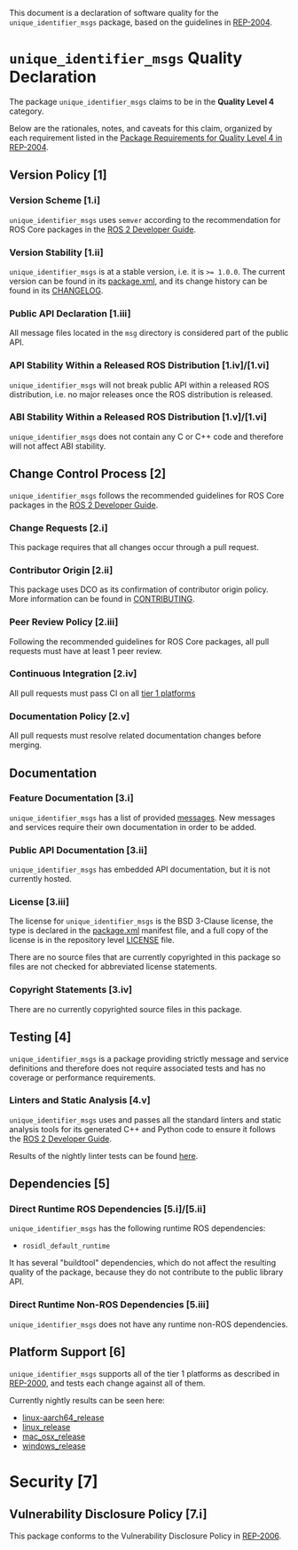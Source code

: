 This document is a declaration of software quality for the `unique_identifier_msgs` package, based on the guidelines in [REP-2004](https://www.ros.org/reps/rep-2004.html).

# `unique_identifier_msgs` Quality Declaration

The package `unique_identifier_msgs` claims to be in the **Quality Level 4** category.

Below are the rationales, notes, and caveats for this claim, organized by each requirement listed in the [Package Requirements for Quality Level 4 in REP-2004](https://www.ros.org/reps/rep-2004.html).

## Version Policy [1]

### Version Scheme [1.i]

`unique_identifier_msgs` uses `semver` according to the recommendation for ROS Core packages in the [ROS 2 Developer Guide](https://index.ros.org/doc/ros2/Contributing/Developer-Guide/#versioning).

### Version Stability [1.ii]

`unique_identifier_msgs` is at a stable version, i.e. it is `>= 1.0.0`.
The current version can be found in its [package.xml](package.xml), and its change history can be found in its [CHANGELOG](CHANGELOG.rst).

### Public API Declaration [1.iii]

All message files located in the `msg` directory is considered part of the public API.

### API Stability Within a Released ROS Distribution [1.iv]/[1.vi]

`unique_identifier_msgs` will not break public API within a released ROS distribution, i.e. no major releases once the ROS distribution is released.

### ABI Stability Within a Released ROS Distribution [1.v]/[1.vi]

`unique_identifier_msgs` does not contain any C or C++ code and therefore will not affect ABI stability.

## Change Control Process [2]

`unique_identifier_msgs` follows the recommended guidelines for ROS Core packages in the [ROS 2 Developer Guide](https://index.ros.org/doc/ros2/Contributing/Developer-Guide/#package-requirements).

### Change Requests [2.i]

This package requires that all changes occur through a pull request.

### Contributor Origin [2.ii]

This package uses DCO as its confirmation of contributor origin policy. More information can be found in [CONTRIBUTING](CONTRIBUTING.md).

### Peer Review Policy [2.iii]

Following the recommended guidelines for ROS Core packages, all pull requests must have at least 1 peer review.

### Continuous Integration [2.iv]

All pull requests must pass CI on all [tier 1 platforms](https://www.ros.org/reps/rep-2000.html#support-tiers)

### Documentation Policy [2.v]

All pull requests must resolve related documentation changes before merging.

## Documentation

### Feature Documentation [3.i]

`unique_identifier_msgs` has a list of provided [messages](README.md).
New messages and services require their own documentation in order to be added.

### Public API Documentation [3.ii]

`unique_identifier_msgs` has embedded API documentation, but it is not currently hosted.

### License [3.iii]

The license for `unique_identifier_msgs` is the BSD 3-Clause license, the type is declared in the [package.xml](package.xml) manifest file, and a full copy of the license is in the repository level [LICENSE](LICENSE) file.

There are no source files that are currently copyrighted in this package so files are not checked for abbreviated license statements.

### Copyright Statements [3.iv]

There are no currently copyrighted source files in this package.

## Testing [4]

`unique_identifier_msgs` is a package providing strictly message and service definitions and therefore does not require associated tests and has no coverage or performance requirements.

### Linters and Static Analysis [4.v]

`unique_identifier_msgs` uses and passes all the standard linters and static analysis tools for its generated C++ and Python code to ensure it follows the [ROS 2 Developer Guide](https://index.ros.org/doc/ros2/Contributing/Developer-Guide/#linters).

Results of the nightly linter tests can be found [here](http://build.ros2.org/view/Epr/job/Epr__common_interfaces__ubuntu_bionic_amd64/lastBuild/testReport/unique_identifier_msgs/).

## Dependencies [5]

### Direct Runtime ROS Dependencies [5.i]/[5.ii]

`unique_identifier_msgs` has the following runtime ROS dependencies:
* `rosidl_default_runtime`

It has several "buildtool" dependencies, which do not affect the resulting quality of the package, because they do not contribute to the public library API.

### Direct Runtime Non-ROS Dependencies [5.iii]

`unique_identifier_msgs` does not have any runtime non-ROS dependencies.

## Platform Support [6]

`unique_identifier_msgs` supports all of the tier 1 platforms as described in [REP-2000](https://www.ros.org/reps/rep-2000.html#support-tiers), and tests each change against all of them.

Currently nightly results can be seen here:
* [linux-aarch64_release](https://ci.ros2.org/view/nightly/job/nightly_linux-aarch64_release/lastBuild/testReport/unique_identifier_msgs/)
* [linux_release](https://ci.ros2.org/view/nightly/job/nightly_linux_release/lastBuild/testReport/unique_identifier_msgs/)
* [mac_osx_release](https://ci.ros2.org/view/nightly/job/nightly_osx_release/lastBuild/testReport/unique_identifier_msgs/)
* [windows_release](https://ci.ros2.org/view/nightly/job/nightly_win_rel/lastBuild/testReport/unique_identifier_msgs/)

# Security [7]

## Vulnerability Disclosure Policy [7.i]

This package conforms to the Vulnerability Disclosure Policy in [REP-2006](https://www.ros.org/reps/rep-2006.html).
